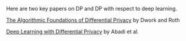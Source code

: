 Here are two key papers on DP and DP with respect to deep learning.

[The Algorithmic Foundations of Differential Privacy](https://www.cis.upenn.edu/~aaroth/Papers/privacybook.pdf) by Dwork and Roth 

[Deep Learning with Differential Privacy](https://arxiv.org/pdf/1607.00133) by Abadi et al.